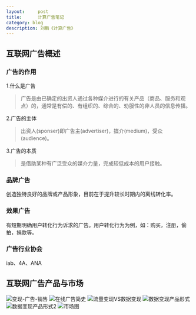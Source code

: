 ```yaml
---
layout:     post
title:      计算广告笔记
category: blog
description: 刘鹏《计算广告》
---
```


## 互联网广告概述
### 广告的作用
1.什么是广告 
>广告是由已确定的出资人通过各种媒介进行的有关产品（商品、服务和观点）的，通常是有偿的、有组织的、综合的、劝服性的非人员的信息传播。  

2.广告的主体
>出资人(sponser)即广告主(advertiser)，媒介(medium)，受众(audience)。   

3.广告的本质
>是借助某种有广泛受众的媒介力量，完成较低成本的用户接触。  

### 品牌广告
创造独特良好的品牌或产品形象，目前在于提升较长时期内的离线转化率。
### 效果广告
有短期明确用户转化行为诉求的广告。用户转化行为为例，如：购买，注册，偷拍，捐款等。
### 广告行业协会
iab、4A、ANA

## 互联网广告产品与市场
![变现-广告-销售](../images/blogimg/2.1.jpg)
![在线广告简史](../images/blogimg/2.2.jpg)
![流量变现VS数据变现](../images/blogimg/2.3.jpg)
![数据变现产品形式](../images/blogimg/2.4.jpg)
![数据变现产品形式2](../images/blogimg/2.5.jpg)
![市场图](../images/blogimg/2.6.jpg)
